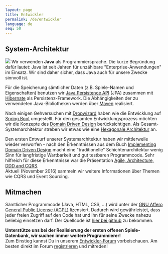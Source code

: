 ```yaml
---
layout: page
title: Entwickler
permalink: /de/entwickler
language: de
seq: 50
---
```


System-Architektur
------------------

![](images/java.png) Wir verwenden **Java** als Programmiersprache. Die kurze Begründung dafür lautet: Java ist seit Jahren für unzählbare "Enterprise-Anwendungen" im Einsatz. Wir sind daher sicher, dass Java auch für unsere Zwecke sinnvoll ist.

Für die Speicherung sämtlicher Daten (z.B. Spiele-Namen und Eigenschaften) benutzen wir [Java Persistence API](http://de.wikipedia.org/wiki/Java_Persistence_API) (JPA) zusammen mit [Hibernate](http://www.hibernate.org/) als Persistenz-Framework. Die Abhängigkeiten der zu verwendeten Java-Bibliotheken werden über [Maven](http://maven.apache.org) realisiert.

Nach einigen Gehversuchen mit [Dropwizard](http://dropwizard.oi/) haben wie die Entwicklung auf [Spring Boot](https://projects.spring.io/spring-boot/) umgestellt. Für den gesamten Entwicklungsprozess möchten wir die Konzepte des [Domain Driven Design](https://de.wikipedia.org/wiki/Domain-driven_Design) berücksichtigen. Als Gesamt-Systemarchitektur streben wir etwas wie eine [Hexagonale Architektur](https://www.maibornwolff.de/blog/von-schichten-zu-ringen-hexagonale-architekturen-erklaert) an.

Den ersten Entwurf unserer Systemarchitektur haben wir mittlerweile wieder verworfen - nach den Erkenntnissen aus dem Buch [Implementing Domain Driven Design](http://www.informit.com/store/implementing-domain-driven-design-9780321834577) macht eine "traditionelle" Schichtenarchitektur wenig Sinn für langfristige Wartbarkeit und gut testbaren Programmcode. Sehr hilfreich für diese Erkenntnisse war die Präsentation [Agile, Architecture, DDD and CQRS](http://www.slideshare.net/jeppec/agile-ddd-cqrs).  
Aktuell (November 2016) sammeln wir weitere Informationen über Themen wie CQRS und Event Sourcing.

Mitmachen
---------

Sämtlicher Programmcode (Java, HTML, CSS, ...) wird unter der [GNU Affero General Public License (AGPL)](http://www.gnu.org/licenses/agpl-3.0.de.html) lizensiert. Dadurch wird gewährleistet, dass jeder freien Zugriff auf den Code hat und ihn für seine Zwecke nahezu beliebig einsetzen darf. Der Quellcode ist [hier bei github](https://github.com/oregami/) zu bekommen.

**Unterstütze uns bei der Realisierung der ersten offenen Spiele-Datenbank, wir suchen immer weitere Programmierer!**  
Zum Einstieg kannst Du in unserem [Entwickler-Forum](http://forum.oregami.org/viewforum.php?f=33) vorbeischauen. Am besten direkt im Forum [registrieren](http://forum.oregami.org/ucp.php?mode=register) und mitreden!
